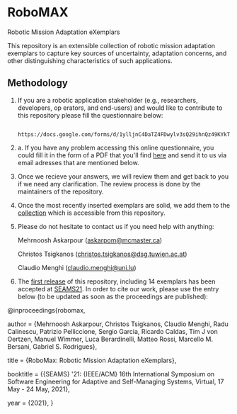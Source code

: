 # RoboMAX
Robotic Mission Adaptation eXemplars


This repository is an extensible collection of robotic mission adaptation exemplars to capture key sources of uncertainty, adaptation concerns, and other distinguishing characteristics of such applications.

## Methodology

1. If you are a robotic application stakeholder (e.g., researchers, developers, op erators, and end-users) and would like to contribute to this repository please fill the questionnaire below:

             https://docs.google.com/forms/d/1ylljnC4DaTZ4FDwylv3sQ29ihnQz49KYkTQElmEF7Sc/edit

1. a. If you have any problem accessing this online questionnaire, you could fill it in the form of a PDF that you'll find [here](https://github.com/Askarpour/RoboMAX/blob/main/Questionnaire.pdf) and send it to us via email adresses that are mentioned below.

2. Once we recieve your answers, we will review them and get back to you if we need any clarification. The review process is done by the maintainers of the repository.

3. Once the most recently inserted exemplars are solid, we add them to the [collection](https://github.com/Askarpour/RoboMAX/blob/main/Exemplars.csv) which is accessible from this repository.

4. Please do not hesitate to contact us if you need help with anything:

    Mehrnoosh Askarpour (askarpom@mcmaster.ca)

    Christos	Tsigkanos (christos.tsigkanos@dsg.tuwien.ac.at)

    Claudio Menghi (claudio.menghi@uni.lu)

5. The [first release](https://github.com/Askarpour/RoboMAX/releases) of this repository, including 14 exemplars has been accepted at [SEAMS21](https://conf.researchr.org/home/seams-2021). In order to cite our work, please use the entry below (to be updated as soon as the proceedings are published):

@inproceedings{robomax,

  author    = {Mehrnoosh Askarpour, Christos	Tsigkanos, Claudio Menghi, Radu Calinescu, Patrizio	Pelliccione, Sergio	Garcia, Ricardo Caldas, Tim J von Oertzen, Manuel Wimmer, Luca Berardinelli, Matteo	Rossi, Marcello M. Bersani, Gabriel S. Rodrigues},
  
  title     = {RoboMax: Robotic Mission Adaptation eXemplars},
  
  booktitle = {{SEAMS} '21: {IEEE/ACM} 16th International Symposium on Software Engineering
               for Adaptive and Self-Managing Systems, Virtual,
               17 May - 24 May, 2021},
               
  year      = {2021},
}



